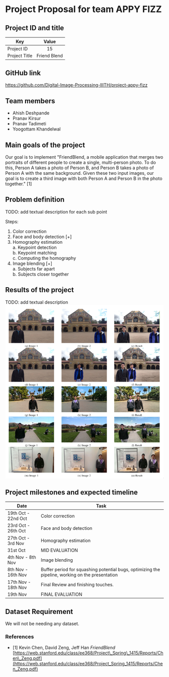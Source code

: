 # Project Proposal for team APPY FIZZ

## Project ID and title
| Key | Value |
| --- | :---: |
| Project ID |15 |
| Project Title | Friend Blend |

## GitHub link
https://github.com/Digital-Image-Processing-IIITH/project-appy-fizz

## Team members
 - Ahish Deshpande
 - Pranav Kirsur
 - Pranav Tadimeti
 - Yoogottam Khandelwal

## Main goals of the project
Our goal is to implement "FriendBlend, a mobile application that merges two portraits of different people to create a single, multi-person photo. To do this, Person A takes a photo of Person B, and Person B takes a photo of Person A with the same background.  Given these two input images, our goal is to create a third image with both Person A and Person B in the photo together." [1]

## Problem definition
TODO: add textual description for each sub point

Steps:
1. Color correction
2. Face and body detection [+]
3. Homography estimation  
  a. Keypoint detection  
  b. Keypoint matching  
  c. Computing the homography
4. Image blending [+]  
  a. Subjects far apart  
  b. Subjects closer together

## Results of the project
TODO: add textual description
![Results from the paper](./images/results-paper.png)

## Project milestones and expected timeline
| Date | Task |
| --- | --- |
| 19th Oct - 22nd Oct | Color correction |
| 23rd Oct - 26th Oct | Face and body detection |
| 27th Oct - 3rd Nov | Homography estimation |
| 31st Oct | MID EVALUATION |
| 4th Nov - 8th Nov | Image blending |
| 8th Nov - 16th Nov | Buffer period for squashing potential bugs, optimizing the pipeline, working on the presentation |
| 17th Nov - 18th Nov| Final Review and finishing touches. |
| 19th Nov | FINAL EVALUATION |


## Dataset Requirement
We will not be needing any dataset.

### References
 - [1]  Kevin Chen, David Zeng, Jeff Han _FriendBlend_  
[https://web.stanford.edu/class/ee368/Project\_Spring\_1415/Reports/Chen\_Zeng.pdf](https://web.stanford.edu/class/ee368/Project_Spring_1415/Reports/Chen_Zeng.pdf)
